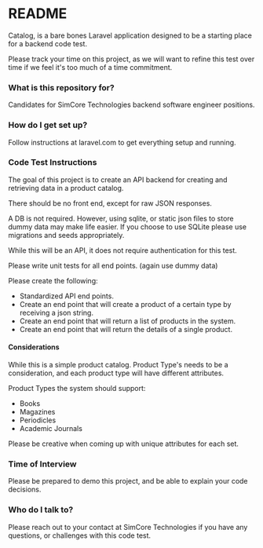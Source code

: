 # README #

Catalog, is a bare bones Laravel application designed to be a starting place for a backend code test.

Please track your time on this project, as we will want to refine this test over time if we feel it's too much of a time commitment.

### What is this repository for? ###

Candidates for SimCore Technologies backend software engineer positions.

### How do I get set up? ###

Follow instructions at laravel.com to get everything setup and running.

### Code Test Instructions ###

The goal of this project is to create an API backend for creating and retrieving data in a product catalog. 

There should be no front end, except for raw JSON responses. 

A DB is not required. However, using sqlite, or static json files to store dummy data may make life easier. 
If you choose to use SQLite please use migrations and seeds appropriately.

While this will be an API, it does not require authentication for this test.

Please write unit tests for all end points. (again use dummy data)

Please create the following:

* Standardized API end points.
* Create an end point that will create a product of a certain type by receiving a json string.
* Create an end point that will return a list of products in the system. 
* Create an end point that will return the details of a single product.

#### Considerations ####

While this is a simple product catalog. Product Type's needs to be a consideration, and each product type will have different attributes.

Product Types the system should support:

* Books
* Magazines
* Periodicles
* Academic Journals

Please be creative when coming up with unique attributes for each set.

### Time of Interview ###

Please be prepared to demo this project, and be able to explain your code decisions.

### Who do I talk to? ###

Please reach out to your contact at SimCore Technologies if you have any questions, or challenges with this code test.